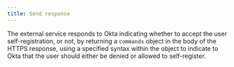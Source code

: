 ```yaml
---
title: Send response
---
```


The external service responds to Okta indicating whether to accept the user self-registration, or not, by returning a `commands` object in the body of the HTTPS response, using a specified syntax within the object to indicate to Okta that the user should either be denied or allowed to self-register.

<StackSelector snippet="send-response"/>

<NextSectionLink/>